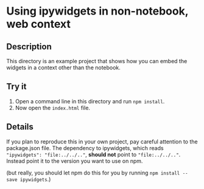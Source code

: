 # Using ipywidgets in non-notebook, web context
## Description
This directory is an example project that shows how you can embed the widgets in
a context other than the notebook.

## Try it
1. Open a command line in this directory and run `npm install`.  
2. Now open the `index.html` file.  

## Details
If you plan to reproduce this in your own project, pay careful attention to the 
package.json file.  The dependency to ipywidgets, which reads 
`"ipywidgets": "file:../../.."`, **should not** point to `"file:../../.."`.  
Instead point it to the version you want to use on npm.  

(but really, you should let npm do this for you by running 
`npm install --save ipywidgets`.)
